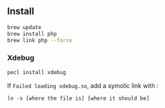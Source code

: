 ## Install
```bash
brew update
brew install php
brew link php --force
```

### Xdebug
```bash
pecl install xdebug
```
If `Failed loading xdebug.so`, add a symolic link with :
```
ln -s [where the file is] [where it should be]
```
